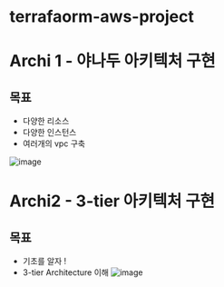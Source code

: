 # terrafaorm-aws-project
# Archi 1 - 야나두 아키텍처 구현
## 목표
- 다양한 리소스
- 다양한 인스턴스
- 여러개의 vpc 구축
  
![image](https://github.com/rirub/terrafaorm-aws-project/assets/94129624/0e445ef4-e8f8-4101-bcf1-5b2a3597c2a7)

# Archi2 - 3-tier 아키텍처 구현
## 목표
- 기초를 알자 !
- 3-tier Architecture 이해 
![image](https://github.com/rirub/terrafaorm-aws-project/assets/94129624/a9587de2-f9dc-418c-9e19-e95d98655c3f)
